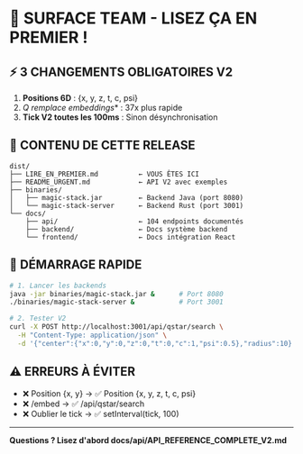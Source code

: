 # 🔴 SURFACE TEAM - LISEZ ÇA EN PREMIER !

## ⚡ 3 CHANGEMENTS OBLIGATOIRES V2

1. **Positions 6D** : {x, y, z, t, c, psi}
2. **Q* remplace embeddings** : 37x plus rapide  
3. **Tick V2 toutes les 100ms** : Sinon désynchronisation

## 📁 CONTENU DE CETTE RELEASE

```
dist/
├── LIRE_EN_PREMIER.md          ← VOUS ÊTES ICI
├── README_URGENT.md            ← API V2 avec exemples
├── binaries/
│   ├── magic-stack.jar         ← Backend Java (port 8080)
│   └── magic-stack-server      ← Backend Rust (port 3001)
└── docs/
    ├── api/                    ← 104 endpoints documentés
    ├── backend/                ← Docs système backend
    └── frontend/               ← Docs intégration React
```

## 🚀 DÉMARRAGE RAPIDE

```bash
# 1. Lancer les backends
java -jar binaries/magic-stack.jar &      # Port 8080
./binaries/magic-stack-server &           # Port 3001

# 2. Tester V2
curl -X POST http://localhost:3001/api/qstar/search \
  -H "Content-Type: application/json" \
  -d '{"center":{"x":0,"y":0,"z":0,"t":0,"c":1,"psi":0.5},"radius":10}'
```

## ⚠️ ERREURS À ÉVITER

- ❌ Position {x, y} → ✅ Position {x, y, z, t, c, psi}
- ❌ /embed → ✅ /api/qstar/search
- ❌ Oublier le tick → ✅ setInterval(tick, 100)

---

**Questions ? Lisez d'abord docs/api/API_REFERENCE_COMPLETE_V2.md**
